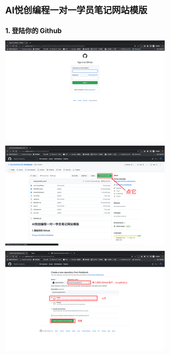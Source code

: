 # AI悦创编程一对一学员笔记网站模版

## 1. 登陆你的 Github

![image-20220807224606548](README.assets/image-20220807224606548.png)

![image-20220807224713800](README.assets/image-20220807224713800.png)

![image-20220807225054702](README.assets/image-20220807225054702.png)























